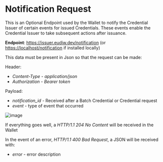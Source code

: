 # Notification Request

This is an Optional Endpoint used by the Wallet to notify the Credential Issuer of certain events for issued Credentials. These events enable the Credential Issuer to take subsequent actions after issuance. 

**Endpoint**: <https://issuer.eudiw.dev/notification> (or <https://localhost/notification> if installed locally)

This data must be present in Json so that the request can be made:

Header:

+ *Content-Type* - *application/json*
+ *Authorization* - *Bearer token*
  
Payload:

+ *notification_id* - Received after a Batch Credential or Credential request
+ *event* - type of event that occurred

![image](https://github.com/devisefutures/eudiw-issuer/assets/61158161/9f3228f6-39f0-4de0-ba5b-abe78c97e353)

If everything goes well, a *HTTP/1.1 204 No Content* will be received in the Wallet

In the event of an error, *HTTP/1.1 400 Bad Request*, a JSON will be received with:

+ *error* - error description

